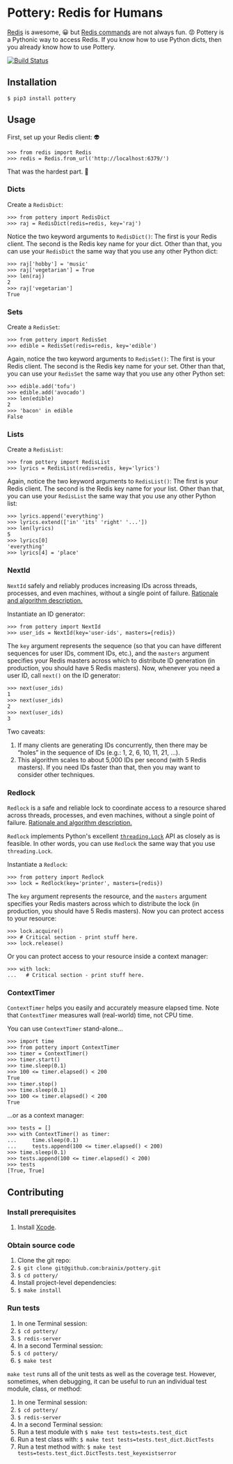 # Pottery: Redis for Humans

[Redis](http://redis.io/) is awesome, :grinning: but [Redis
commands](http://redis.io/commands) are not always fun. :rage:  Pottery is a
Pythonic way to access Redis.  If you know how to use Python dicts, then you
already know how to use Pottery.

[![Build Status](https://travis-ci.org/brainix/pottery.svg)](https://travis-ci.org/brainix/pottery)

## Installation

    $ pip3 install pottery

## Usage

First, set up your Redis client: :alien:

    >>> from redis import Redis
    >>> redis = Redis.from_url('http://localhost:6379/')

That was the hardest part. :grimacing:



### Dicts

Create a `RedisDict`:

    >>> from pottery import RedisDict
    >>> raj = RedisDict(redis=redis, key='raj')

Notice the two keyword arguments to `RedisDict()`:  The first is your Redis
client.  The second is the Redis key name for your dict.  Other than that, you
can use your `RedisDict` the same way that you use any other Python dict:

    >>> raj['hobby'] = 'music'
    >>> raj['vegetarian'] = True
    >>> len(raj)
    2
    >>> raj['vegetarian']
    True



### Sets

Create a `RedisSet`:

    >>> from pottery import RedisSet
    >>> edible = RedisSet(redis=redis, key='edible')

Again, notice the two keyword arguments to `RedisSet()`:  The first is your
Redis client.  The second is the Redis key name for your set.  Other than that,
you can use your `RedisSet` the same way that you use any other Python set:

    >>> edible.add('tofu')
    >>> edible.add('avocado')
    >>> len(edible)
    2
    >>> 'bacon' in edible
    False



### Lists

Create a `RedisList`:

    >>> from pottery import RedisList
    >>> lyrics = RedisList(redis=redis, key='lyrics')

Again, notice the two keyword arguments to `RedisList()`:  The first is your Redis client.  The second is the Redis key name for your list.  Other than that, you can use your `RedisList` the same way that you use any other Python list:

    >>> lyrics.append('everything')
    >>> lyrics.extend(['in' 'its' 'right' '...'])
    >>> len(lyrics)
    5
    >>> lyrics[0]
    'everything'
    >>> lyrics[4] = 'place'



### NextId

`NextId` safely and reliably produces increasing IDs across threads, processes, and even machines, without a single point of failure.  [Rationale and algorithm description.](http://antirez.com/news/102)

Instantiate an ID generator:

    >>> from pottery import NextId
    >>> user_ids = NextId(key='user-ids', masters={redis})

The `key` argument represents the sequence (so that you can have different sequences for user IDs, comment IDs, etc.), and the `masters` argument specifies your Redis masters across which to distribute ID generation (in production, you should have 5 Redis masters).  Now, whenever you need a user ID, call `next()` on the ID generator:

    >>> next(user_ids)
    1
    >>> next(user_ids)
    2
    >>> next(user_ids)
    3

Two caveats:

1. If many clients are generating IDs concurrently, then there may be &ldquo;holes&rdquo; in the sequence of IDs (e.g.: 1, 2, 6, 10, 11, 21, &hellip;).
2. This algorithm scales to about 5,000 IDs per second (with 5 Redis masters).  If you need IDs faster than that, then you may want to consider other techniques.



### Redlock

`Redlock` is a safe and reliable lock to coordinate access to a resource shared across threads, processes, and even machines, without a single point of failure.  [Rationale and algorithm description.](http://redis.io/topics/distlock)

`Redlock` implements Python's excellent [`threading.Lock`](https://docs.python.org/3/library/threading.html#lock-objects) API as closely as is feasible.  In other words, you can use `Redlock` the same way that you use `threading.Lock`.

Instantiate a `Redlock`:

    >>> from pottery import Redlock
    >>> lock = Redlock(key='printer', masters={redis})

The `key` argument represents the resource, and the `masters` argument specifies your Redis masters across which to distribute the lock (in production, you should have 5 Redis masters).  Now you can protect access to your resource:

    >>> lock.acquire()
    >>> # Critical section - print stuff here.
    >>> lock.release()

Or you can protect access to your resource inside a context manager:

    >>> with lock:
    ...   # Critical section - print stuff here.



### ContextTimer

`ContextTimer` helps you easily and accurately measure elapsed time.  Note that `ContextTimer` measures wall (real-world) time, not CPU time.

You can use `ContextTimer` stand-alone&hellip;

    >>> import time
    >>> from pottery import ContextTimer
    >>> timer = ContextTimer()
    >>> timer.start()
    >>> time.sleep(0.1)
    >>> 100 <= timer.elapsed() < 200
    True
    >>> timer.stop()
    >>> time.sleep(0.1)
    >>> 100 <= timer.elapsed() < 200
    True

&hellip;or as a context manager:

    >>> tests = []
    >>> with ContextTimer() as timer:
    ...     time.sleep(0.1)
    ...     tests.append(100 <= timer.elapsed() < 200)
    >>> time.sleep(0.1)
    >>> tests.append(100 <= timer.elapsed() < 200)
    >>> tests
    [True, True]



## Contributing

### Install prerequisites

1. Install [Xcode](https://developer.apple.com/xcode/downloads/).

### Obtain source code

1. Clone the git repo:
  1. `$ git clone git@github.com:brainix/pottery.git`
  2. `$ cd pottery/`
2. Install project-level dependencies:
  1. `$ make install`

### Run tests

1. In one Terminal session:
  1. `$ cd pottery/`
  2. `$ redis-server`
2. In a second Terminal session:
  1. `$ cd pottery/`
  2. `$ make test`

`make test` runs all of the unit tests as well as the coverage test.  However, sometimes, when debugging, it can be useful to run an individual test module, class, or method:

1. In one Terminal session:
  1. `$ cd pottery/`
  2. `$ redis-server`
2. In a second Terminal session:
  1. Run a test module with `$ make test tests=tests.test_dict`
  2. Run a test class with: `$ make test tests=tests.test_dict.DictTests`
  3. Run a test method with: `$ make test tests=tests.test_dict.DictTests.test_keyexistserror`
